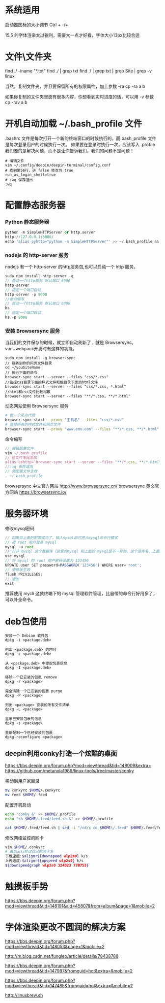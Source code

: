 # 系统适用
启动器图标的大小调节 Ctrl + -/+

15.5 的字体渲染太过锐利，需要大一点才好看，字体大小13px比较合适


# 文件\文件夹
find ./ -iname "*.txt"
find ./ | grep txt
find ./ | grep txt | grep Site | grep -v linux

当然，复制文件夹，并且要保留所有的权限属性，加上参数 -ra
cp -ra a b

如果你复制的文件夹里面有很多内容，你想看到实时进度的话，可以用 -v 参数
cp -rav a b

# 开机自动加载 ~/.bash_profile 文件
.bashrc 文件是每次打开一个新的终端窗口的时候执行的。而.bash_profile 文件是每次登录用户的时候执行一次。
如果要在登录时执行一次，应该写入 .profile
我们要的是解决问题，而不是让你告诉我们，我们的问题不是问题！
```
# 编辑文件
vim ~/.config/deepin/deepin-terminal/config.conf
# 找到第56行，讲 false 修改为 true
run_as_login_shell=true
# :wq 保存退出
:wq
```

# 配置静态服务器
### Python 静态服务器
```python
python -m SimpleHTTPServer or http.server 
http://127.0.0.1:8000/
echo 'alias pyhttp="python -m SimpleHTTPServer"' >> ~/.bash_profile && . ~/.bash_profile
```

### nodejs 的 http-server 服务
nodejs 有一个 http-server 的http服务包,也可以启动一个 http 服务。
```js
sudo npm install http-server -g
// 启动一个http服务 默认端口 8080
http-server
// 指定一个端口启动
http-server -p 9000
//命令缩写
// 启动一个http服务 默认端口 8080
hs
// 指定一个端口启动
hs -p 9000
```

### 安装 Browsersync 服务
当我们的文件保存的时候，就立即自动刷新了，就是 Browsersync。vue+webpack开发时有这样的功能。
```
sudo npm install -g browser-sync
// 跳转到你的网页文件目录
cd ~/youSiteName
// 执行下面的命令
browser-sync start --server --files "css/*.css"
//监控css目录下面的样式文件和根目录下面的html文件
browser-sync start --server --files "css/*.css, *.html"
//html和css文件比较松散
browser-sync start --server --files "**/*.css, **/*.html"
```

动态网站使用 Browsersync 服务
```bash
# 做一个反向代理
browser-sync start --proxy "主机名" --files "css/*.css"
# 监控所有的样式文件和网页文件
browser-sync start --proxy "www.cms.com" --files "**/*.css, **/*.html"
```

命令缩写
```js
// 编辑配置文件
vim ~/.bash_profile
// 给文件末尾添加
alias bshttp='browser-sync start --server --files "**/*.css, **/*.html"'
//:wq 保存退出
// 使配置文件生效
. ~/.bash_profile
```

browsersync 中文官方网站 http://www.browsersync.cn/
browsersync 英文官方网站 https://browsersync.io/

# 服务器环境
修改mysql密码
```js
// 如果你上面的配置成功了，输入mysql即可进入mysql命令行模式
// 用 root 用户登录 mysql
mysql -u root
// 打开 mysql 这个数据库（这里的mysql 和上面的 mysql是不一样的，这个是库名，上面是命令）
use mysql
// 将 mysql 的 root 用户密码设置为 123456
UPDATE user SET password=PASSWORD('123456') WHERE user='root';
// 使修改生效
flush PRIVILEGES;
// 退出 
exit
```

推荐使用 mycli 这款终端下的 mysql 管理软件管理，比自带的命令行好用多了，可以补全命令。

# deb包使用
```
安装一个 Debian 软件包
dpkg -i <package.deb>

列出 <package.deb> 的内容
dpkg -c <package.deb>

从 <package.deb> 中提取包裹信息
dpkg -I <package.deb>

移除一个已安装的包裹 remove
dpkg -r <package>

完全清除一个已安装的包裹 purge
dpkg -P <package>

列出 <package> 安装的所有文件清单
dpkg -L <package>

显示已安装包裹的信息
dpkg -s <package>

重新配制一个已经安装的包裹
dpkg-reconfigure <package>
```

## deepin利用conky打造一个炫酷的桌面
https://bbs.deepin.org/forum.php?mod=viewthread&tid=148009&extra=
https://github.com/metanoia1989/linux-tools/tree/master/conky

移动到用户家目录
```sh
mv conkyrc $HOME/.conkyrc  
mv feed $HOME/.feed    
```

配置开机启动
```sh
echo 'conky &' >> $HOME/.profile
echo "sh $HOME/.feed/feed.sh &" >> $HOME/.profile

cat $HOME/.feed/feed.sh | sed -i "/cd/c cd $HOME\/.feed" $HOME/.feed/feed.sh
```

修改网络监控的网卡
```sh
vim $HOME/.conkyrc
# 最后三行修改自己的网卡名
下载速度:$alignr${downspeed wlp2s0} k/s
上传速度:$alignr${upspeed wlp2s0} k/s
${downspeedgraph wlp2s0 324D23 77B753}
```

# 触摸板手势
https://bbs.deepin.org/forum.php?mod=viewthread&tid=148191&aid=45807&from=album&page=1&mobile=2

# 字体渲染更改不圆润的解决方案

https://bbs.deepin.org/forum.php?mod=viewthread&tid=148053&page=1&mobile=2

http://m.blog.csdn.net/fungleo/article/details/78438788

https://bbs.deepin.org/forum.php?mod=viewthread&tid=147987&fromguid=hot&extra=&mobile=2

https://bbs.deepin.org/forum.php?mod=viewthread&tid=147485&fromguid=hot&extra=&mobile=2

http://linuxbrew.sh